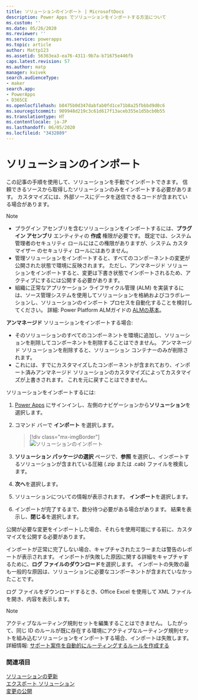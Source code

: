 ```yaml
---
title: ソリューションのインポート | MicrosoftDocs
description: Power Apps でソリューションをインポートする方法について
ms.custom: ''
ms.date: 05/26/2020
ms.reviewer: ''
ms.service: powerapps
ms.topic: article
author: Mattp123
ms.assetid: 56363ea3-ea76-4311-9b7a-b71675e446fb
caps.latest.revision: 57
ms.author: matp
manager: kvivek
search.audienceType:
- maker
search.app:
- PowerApps
- D365CE
ms.openlocfilehash: b8475b0d347dabfab0fd1ce71b8a25fbbbd9d0c6
ms.sourcegitcommit: 909948d219c3c61d617f13aceb355e1d5bcb0b55
ms.translationtype: HT
ms.contentlocale: ja-JP
ms.lasthandoff: 06/05/2020
ms.locfileid: "3432889"
---
```

# <a name="import-solutions"></a>ソリューションのインポート 

この記事の手順を使用して、ソリューションを手動でインポートできます。 信頼できるソースから取得したソリューションのみをインポートする必要があります。 カスタマイズには、外部ソースにデータを送信できるコードが含まれている場合があります。   
 
> [!NOTE]
> - プラグイン アセンブリを含むソリューションをインポートするには、**プラグイン アセンブリ** エンティティの **作成** 権限が必要です。 既定では、システム管理者のセキュリティ ロールにはこの権限がありますが、システム カスタマイザー のセキュリティ ロールにはありません。 
> - 管理ソリューションをインポートすると、すべてのコンポーネントの変更が公開された状態で環境に反映されます。 ただし、アンマネージド ソリューションをインポートすると、変更は下書き状態でインポートされるため、アクティブにするには公開する必要があります。 
> - 組織に正常なアプリケーション ライフサイクル管理 (ALM) を実装するには、ソース管理システムを使用してソリューションを格納およびコラボレーションし、ソリューションのインポート プロセスを自動化することを検討してください。 詳細: Power Platform ALMガイドの [ALMの基本](/power-platform/alm/basics-alm)。

**アンマネージド** ソリューションをインポートする場合:
- そのソリューションのすべてのコンポーネントを環境に追加し、ソリューションを削除してコンポーネントを削除することはできません。 アンマネージド ソリューションを削除すると、ソリューション コンテナーのみが削除されます。
- これには、すでにカスタマイズしたコンポーネントが含まれており、インポート済みアンマネージド ソリューションのカスタマイズによってカスタマイズが上書きされます。 これを元に戻すことはできません。

ソリューションをインポートするには:

1.  [Power Apps](https://make.powerapps.com/?utm_source=padocs&utm_medium=linkinadoc&utm_campaign=referralsfromdoc) にサインインし、左側のナビゲーションから**ソリューション**を選択します。  
  
2.  コマンド バーで **インポート** を選択します。  

    > [!div class="mx-imgBorder"]  
    > ![ソリューションのインポート](media/solution-import.png "ソリューションのインポート") 
  
3.  **ソリューション パッケージの選択** ページで、**参照** を選択し、インポートするソリューションが含まれている圧縮 (.zip または .cab) ファイルを検索します。 
  
4.  **次へ**を選択します。  
  
5.  ソリューションについての情報が表示されます。 **インポート**を選択します。  
  
6. インポートが完了するまで、数分待つ必要がある場合があります。 結果を表示し、**閉じる**を選択します。  
  
 公開が必要な変更をインポートした場合、それらを使用可能にする前に、カスタマイズを公開する必要があります。 
  
 インポートが正常に完了しない場合、キャプチャされたエラーまたは警告のレポートが表示されます。 インポートが失敗した原因に関する詳細をキャプチャするために、**ログ ファイルのダウンロード**を選択します。 インポートの失敗の最も一般的な原因は、ソリューションに必要なコンポーネントが含まれていなかったことです。  
  
 ログ ファイルをダウンロードするとき、Office Excel を使用して XML ファイルを開き、内容を表示します。  
  
> [!NOTE]
>  アクティブなルーティング規則セットを編集することはできません。 したがって、同じ ID のルールが既に存在する環境にアクティブなルーティング規則セットを組み込むソリューションをインポートする場合、インポートは失敗します。 詳細情報: [サポート案件を自動的にルーティングするルールを作成する](https://docs.microsoft.com/dynamics365/customer-engagement/customer-service/create-rules-automatically-route-cases)  
  
<a name="BKMK_UpdateSolutions"></a>   

### <a name="see-also"></a>関連項目
[ソリューションの更新](update-solutions.md) <br />
[エクスポート ソリューション](export-solutions.md) <br />
[変更の公開](create-solution.md#publish-changes)


